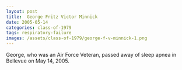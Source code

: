 ```yaml
---
layout: post
title:  George Fritz Victor Minnick
date: 2005-05-14
categories: class-of-1979
tags: respiratory-failure
images: /assets/class-of-1979/george-f-v-minnick-1.png
---
```

George, who was an Air Force Veteran, passed away of sleep apnea in Bellevue on May 14, 2005.
